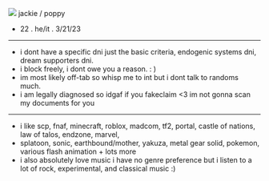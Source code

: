 ![](https://github.com/two-dee/two-dee/assets/145892647/b2037391-05aa-4fa5-9aae-3a6c9d599ceb) jackie / poppy
-  22 . he/it . 3/21/23
- --------------------------------------------------------
-  i dont have a specific dni just the basic criteria, endogenic systems dni, dream supporters dni.
-  i block freely, i dont owe you a reason. : ) 
-  im most likely off-tab so whisp me to int but i dont talk to randoms much.
-  i am legally diagnosed so idgaf if you fakeclaim <3 im not gonna scan my documents for you
- --------------------------------------------------------
- i like scp, fnaf, minecraft, roblox, madcom, tf2, portal, castle of nations, law of talos, endzone, marvel,
- splatoon, sonic, earthbound/mother, yakuza, metal gear solid, pokemon, various flash animation + lots more
- i also absolutely love music i have no genre preference but i listen to a lot of rock, experimental, and classical music :)
